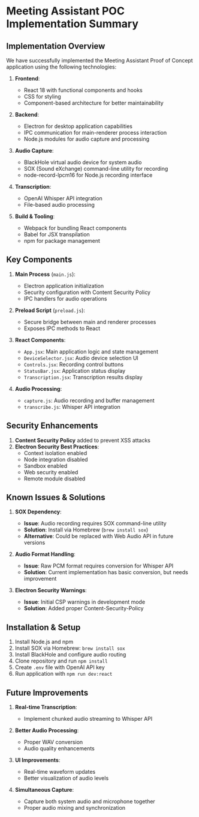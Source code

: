 # Meeting Assistant POC Implementation Summary

## Implementation Overview

We have successfully implemented the Meeting Assistant Proof of Concept application using the following technologies:

1. **Frontend**:
   - React 18 with functional components and hooks
   - CSS for styling
   - Component-based architecture for better maintainability

2. **Backend**:
   - Electron for desktop application capabilities
   - IPC communication for main-renderer process interaction
   - Node.js modules for audio capture and processing

3. **Audio Capture**:
   - BlackHole virtual audio device for system audio
   - SOX (Sound eXchange) command-line utility for recording
   - node-record-lpcm16 for Node.js recording interface

4. **Transcription**:
   - OpenAI Whisper API integration
   - File-based audio processing

5. **Build & Tooling**:
   - Webpack for bundling React components
   - Babel for JSX transpilation
   - npm for package management

## Key Components

1. **Main Process** (`main.js`):
   - Electron application initialization
   - Security configuration with Content Security Policy
   - IPC handlers for audio operations

2. **Preload Script** (`preload.js`):
   - Secure bridge between main and renderer processes
   - Exposes IPC methods to React

3. **React Components**:
   - `App.jsx`: Main application logic and state management
   - `DeviceSelector.jsx`: Audio device selection UI
   - `Controls.jsx`: Recording control buttons
   - `StatusBar.jsx`: Application status display
   - `Transcription.jsx`: Transcription results display

4. **Audio Processing**:
   - `capture.js`: Audio recording and buffer management
   - `transcribe.js`: Whisper API integration

## Security Enhancements

1. **Content Security Policy** added to prevent XSS attacks
2. **Electron Security Best Practices**:
   - Context isolation enabled
   - Node integration disabled
   - Sandbox enabled
   - Web security enabled
   - Remote module disabled

## Known Issues & Solutions

1. **SOX Dependency**:
   - **Issue**: Audio recording requires SOX command-line utility
   - **Solution**: Install via Homebrew (`brew install sox`)
   - **Alternative**: Could be replaced with Web Audio API in future versions

2. **Audio Format Handling**:
   - **Issue**: Raw PCM format requires conversion for Whisper API
   - **Solution**: Current implementation has basic conversion, but needs improvement

3. **Electron Security Warnings**:
   - **Issue**: Initial CSP warnings in development mode
   - **Solution**: Added proper Content-Security-Policy

## Installation & Setup

1. Install Node.js and npm
2. Install SOX via Homebrew: `brew install sox`
3. Install BlackHole and configure audio routing
4. Clone repository and run `npm install`
5. Create `.env` file with OpenAI API key
6. Run application with `npm run dev:react`

## Future Improvements

1. **Real-time Transcription**:
   - Implement chunked audio streaming to Whisper API

2. **Better Audio Processing**:
   - Proper WAV conversion
   - Audio quality enhancements

3. **UI Improvements**:
   - Real-time waveform updates
   - Better visualization of audio levels

4. **Simultaneous Capture**:
   - Capture both system audio and microphone together
   - Proper audio mixing and synchronization
